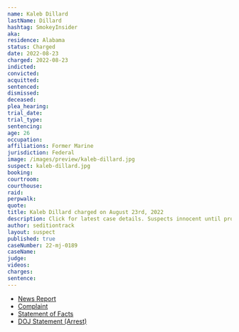 ```yaml
---
name: Kaleb Dillard
lastName: Dillard
hashtag: SmokeyInsider
aka:
residence: Alabama
status: Charged
date: 2022-08-23
charged: 2022-08-23
indicted:
convicted:
acquitted:
sentenced:
dismissed:
deceased:
plea_hearing:
trial_date:
trial_type:
sentencing:
age: 26
occupation:
affiliations: Former Marine
jurisdiction: Federal
image: /images/preview/kaleb-dillard.jpg
suspect: kaleb-dillard.jpg
booking:
courtroom:
courthouse:
raid:
perpwalk:
quote:
title: Kaleb Dillard charged on August 23rd, 2022
description: Click for latest case details. Suspects innocent until proven guilty.
author: seditiontrack
layout: suspect
published: true
caseNumber: 22-mj-0189
caseName:
judge:
videos:
charges:
sentence:
---
```

- [News Report](https://www.nbcnews.com/politics/justice-department/fbi-arrests-ex-marine-allegedly-assaulting-officers-capitol-jan-6-rcna44503)
- [Complaint](https://www.justice.gov/usao-dc/case-multi-defendant/file/1528266/download)
- [Statement of Facts](https://www.justice.gov/usao-dc/case-multi-defendant/file/1528271/download)
- [DOJ Statement (Arrest)](https://www.justice.gov/usao-dc/pr/alabama-man-arrested-assaulting-law-enforcement-officers-during-jan-6-capitol-breach)
